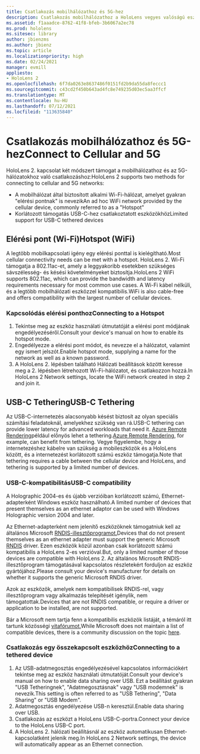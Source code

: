 ```yaml
---
title: Csatlakozás mobilhálózathoz és 5G-hez
description: Csatlakozás mobilhálózathoz a HoloLens vegyes valóságú eszközökről.
ms.assetid: f1aaadce-8762-41f8-bfeb-3b6067a2ec78
ms.prod: hololens
ms.sitesec: library
author: jbienzms
ms.author: jbienz
ms.topic: article
ms.localizationpriority: high
ms.date: 02/24/2021
manager: evmill
appliesto:
- HoloLens 2
ms.openlocfilehash: 6f7da0263e8637486f0151fd2b9da55da8feccc1
ms.sourcegitcommit: c43cd2f450b643ad4fc8e749235d03ec5aa3ffcf
ms.translationtype: MT
ms.contentlocale: hu-HU
ms.lasthandoff: 07/12/2021
ms.locfileid: "113635840"
---
```

# <a name="connect-to-cellular-and-5g"></a><span data-ttu-id="45091-103">Csatlakozás mobilhálózathoz és 5G-hez</span><span class="sxs-lookup"><span data-stu-id="45091-103">Connect to Cellular and 5G</span></span>

<span data-ttu-id="45091-104">HoloLens 2. kapcsolat két módszert támogat a mobilhálózathoz és az 5G-hálózatokhoz való csatlakozáshoz:</span><span class="sxs-lookup"><span data-stu-id="45091-104">HoloLens 2 supports two methods for connecting to cellular and 5G networks:</span></span>

- <span data-ttu-id="45091-105">A mobilhálózat által biztosított alkalmi Wi-Fi-hálózat, amelyet gyakran "elérési pontnak" is nevezik</span><span class="sxs-lookup"><span data-stu-id="45091-105">An ad hoc WiFi network provided by the cellular device, commonly referred to as a "Hotspot"</span></span>
- <span data-ttu-id="45091-106">Korlátozott támogatás USB-C-hez csatlakoztatott eszközökhöz</span><span class="sxs-lookup"><span data-stu-id="45091-106">Limited support for USB-C tethered devices</span></span>

## <a name="hotspot-wifi"></a><span data-ttu-id="45091-107">Elérési pont (Wi-Fi)</span><span class="sxs-lookup"><span data-stu-id="45091-107">Hotspot (WiFi)</span></span>

<span data-ttu-id="45091-108">A legtöbb mobilkapcsolati igény egy elérési ponttal is kielégítható.</span><span class="sxs-lookup"><span data-stu-id="45091-108">Most cellular connectivity needs can be met with a hotspot.</span></span> <span data-ttu-id="45091-109">HoloLens 2. Wi-Fi támogatja a 802.11ac-et, amely a leggyakoribb esetekben szükséges sávszélesség- és késési követelményeket biztosítja.</span><span class="sxs-lookup"><span data-stu-id="45091-109">HoloLens 2 WiFi supports 802.11ac, which can provide the bandwidth and latency requirements necessary for most common use cases.</span></span> <span data-ttu-id="45091-110">A Wi-Fi kábel nélküli, és a legtöbb mobilhálózati eszközzel kompatibilis.</span><span class="sxs-lookup"><span data-stu-id="45091-110">WiFi is also cable-free and offers compatibility with the largest number of cellular devices.</span></span>

### <a name="connecting-to-a-hotspot"></a><span data-ttu-id="45091-111">Kapcsolódás elérési ponthoz</span><span class="sxs-lookup"><span data-stu-id="45091-111">Connecting to a Hotspot</span></span>

1. <span data-ttu-id="45091-112">Tekintse meg az eszköz használati útmutatóját a elérési pont módjának engedélyezéséről.</span><span class="sxs-lookup"><span data-stu-id="45091-112">Consult your device's manual on how to enable its hotspot mode.</span></span>
1. <span data-ttu-id="45091-113">Engedélyezze a elérési pont módot, és nevezze el a hálózatot, valamint egy ismert jelszót.</span><span class="sxs-lookup"><span data-stu-id="45091-113">Enable hotspot mode, supplying a name for the network as well as a known password.</span></span>
1. <span data-ttu-id="45091-114">A HoloLens 2. lépésben található Hálózati beállítások között keresse meg a 2. lépésben létrehozott Wi-Fi-hálózatot, és csatlakozzon hozzá.</span><span class="sxs-lookup"><span data-stu-id="45091-114">In HoloLens 2 Network settings, locate the WiFi network created in step 2 and join it.</span></span>

## <a name="usb-c-tethering"></a><span data-ttu-id="45091-115">USB-C Tethering</span><span class="sxs-lookup"><span data-stu-id="45091-115">USB-C Tethering</span></span>

<span data-ttu-id="45091-116">Az USB-C-internetezés alacsonyabb késést biztosít az olyan speciális számítási feladatoknál, amelyekhez szükség van rá.</span><span class="sxs-lookup"><span data-stu-id="45091-116">USB-C tethering can provide lower latency for advanced workloads that need it.</span></span> <span data-ttu-id="45091-117">[Azure Remote Rendering](https://azure.microsoft.com/services/remote-rendering)például előnyös lehet a tethering.</span><span class="sxs-lookup"><span data-stu-id="45091-117">[Azure Remote Rendering](https://azure.microsoft.com/services/remote-rendering), for example, can benefit from tethering.</span></span> <span data-ttu-id="45091-118">Vegye figyelembe, hogy a internetezéshez kábelre van szükség a mobileszközök és a HoloLens között, és a internetezést korlátozott számú eszköz támogatja.</span><span class="sxs-lookup"><span data-stu-id="45091-118">Note that tethering requires a cable between the cellular device and HoloLens, and tethering is supported by a limited number of devices.</span></span>

### <a name="usb-c-compatibility"></a><span data-ttu-id="45091-119">USB-C-kompatibilitás</span><span class="sxs-lookup"><span data-stu-id="45091-119">USB-C compatibility</span></span>

<span data-ttu-id="45091-120">A Holographic 2004-es és újabb verzióiban korlátozott számú, Ethernet-adapterként Windows eszköz használható.</span><span class="sxs-lookup"><span data-stu-id="45091-120">A limited number of devices that present themselves as an ethernet adaptor can be used with Windows Holographic version 2004 and later.</span></span>

<span data-ttu-id="45091-121">Az Ethernet-adapterként nem jelenítő eszközöknek támogatniuk kell az általános Microsoft [RNDIS-illesztőprogramot.](/windows-hardware/drivers/network/overview-of-remote-ndis--rndis-)</span><span class="sxs-lookup"><span data-stu-id="45091-121">Devices that do not present themselves as an ethernet adapter must support the generic Microsoft [RNDIS](/windows-hardware/drivers/network/overview-of-remote-ndis--rndis-) driver.</span></span> <span data-ttu-id="45091-122">Ezen eszközök közül azonban csak korlátozott számú kompatibilis a HoloLens 2-es verzióval.</span><span class="sxs-lookup"><span data-stu-id="45091-122">But, only a limited number of those devices are compatible with HoloLens 2.</span></span> <span data-ttu-id="45091-123">Az általános Microsoft RNDIS-illesztőprogram támogatásával kapcsolatos részletekért forduljon az eszköz gyártójához.</span><span class="sxs-lookup"><span data-stu-id="45091-123">Please consult your device's manufacturer for details on whether it supports the generic Microsoft RNDIS driver.</span></span>

<span data-ttu-id="45091-124">Azok az eszközök, amelyek nem kompatibilisek RNDIS-rel, vagy illesztőprogram vagy alkalmazás telepítését igénylik, nem támogatottak.</span><span class="sxs-lookup"><span data-stu-id="45091-124">Devices that are not RNDIS compatible, or require a driver or application to be installed, are not supported.</span></span>

<span data-ttu-id="45091-125">Bár a Microsoft nem tartja fenn a kompatibilis eszközök listáját, a témáról itt tartunk közösségi [vitafórumot.](https://aka.ms/HLCommunityCell)</span><span class="sxs-lookup"><span data-stu-id="45091-125">While Microsoft does not maintain a list of compatible devices, there is a community discussion on the topic [here](https://aka.ms/HLCommunityCell).</span></span>

### <a name="connecting-to-a-tethered-device"></a><span data-ttu-id="45091-126">Csatlakozás egy összekapcsolt eszközhöz</span><span class="sxs-lookup"><span data-stu-id="45091-126">Connecting to a tethered device</span></span>

1. <span data-ttu-id="45091-127">Az USB-adatmegosztás engedélyezésével kapcsolatos információkért tekintse meg az eszköz használati útmutatóját.</span><span class="sxs-lookup"><span data-stu-id="45091-127">Consult your device's manual on how to enable data sharing over USB.</span></span> <span data-ttu-id="45091-128">Ezt a beállítást gyakran "USB Tetheringnek", "Adatmegosztásnak" vagy "USB modemnek" is nevezik.</span><span class="sxs-lookup"><span data-stu-id="45091-128">This setting is often referred to as "USB Tethering", "Data Sharing" or "USB Modem".</span></span>
1. <span data-ttu-id="45091-129">Adatmegosztás engedélyezése USB-n keresztül.</span><span class="sxs-lookup"><span data-stu-id="45091-129">Enable data sharing over USB.</span></span>
1. <span data-ttu-id="45091-130">Csatlakozás az eszközt a HoloLens USB-C-portra.</span><span class="sxs-lookup"><span data-stu-id="45091-130">Connect your device to the HoloLens USB-C port.</span></span>
1. <span data-ttu-id="45091-131">A HoloLens 2. hálózati beállításnál az eszköz automatikusan Ethernet-kapcsolatként jelenik meg.</span><span class="sxs-lookup"><span data-stu-id="45091-131">In HoloLens 2 Network settings, the device will automatically appear as an Ethernet connection.</span></span>
